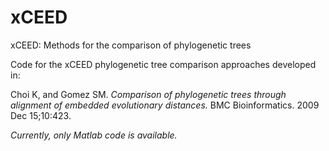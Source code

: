 xCEED
=====

xCEED: Methods for the comparison of phylogenetic trees

Code for the xCEED phylogenetic tree comparison approaches developed in:

Choi K, and Gomez SM. *Comparison of phylogenetic trees through alignment of embedded evolutionary distances.* BMC Bioinformatics. 2009 Dec 15;10:423.

*Currently, only Matlab code is available.*

